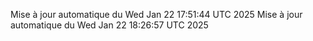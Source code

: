 Mise à jour automatique du Wed Jan 22 17:51:44 UTC 2025
Mise à jour automatique du Wed Jan 22 18:26:57 UTC 2025
